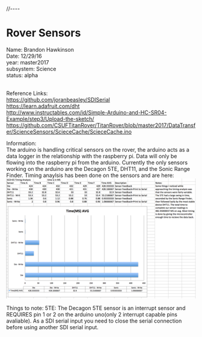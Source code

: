 
//----
<h1>Rover Sensors</h1>
Name: Brandon Hawkinson </br>
Date: 12/29/16 </br>
year: master2017 </br>
subsystem: Science </br>
status: alpha </br></br>


Reference Links: </br>
<a>https://github.com/joranbeasley/SDISerial</a> </br>
<a>https://learn.adafruit.com/dht</a></br>
<a>http://www.instructables.com/id/Simple-Arduino-and-HC-SR04-Example/step3/Upload-the-sketch/</a>
<a>https://github.com/CSUFTitanRover/TitanRover/blob/master2017/DataTransfer/ScienceSensors/ScieceCache/ScieceCache.ino</a>

Information:</br>
The arduino is handling critical sensors on the rover, the arduino acts as a data logger in the relationship with the raspberry pi. Data will only be flowing into the raspberry pi from the arduino. Currently the only sensors working on the arduino are the Decagon 5TE, DHT11, and the Sonic Range Finder. Timing anaylsis has been done on the sensors and are here:</br>
![screenshot](https://github.com/CSUFTitanRover/TitanRover/blob/master2017/DataTransfer/ScienceSensors/ScieceCache/README/ii_1591db219e0b94e7.png?raw=true)</br>

Things to note:
5TE: The Decagon 5TE sensor is an interrupt sensor and REQUIRES pin 1 or 2 on the arduino uno(only 2 interrupt capable pins avaliable). As a SDI serial input you need to close the serial connection before using another SDI serial input. 
